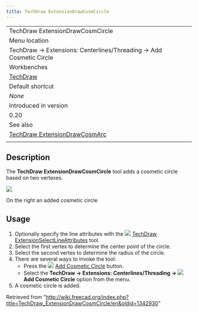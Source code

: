 ```yaml
---
title: TechDraw ExtensionDrawCosmCircle
---
```


|                                                                                                 |
| ----------------------------------------------------------------------------------------------- |
| TechDraw ExtensionDrawCosmCircle                                                                |
| Menu location                                                                                   |
| TechDraw → Extensions: Centerlines/Threading → Add Cosmetic Circle                              |
| Workbenches                                                                                     |
| [TechDraw](/TechDraw_Workbench "TechDraw Workbench")                                            |
| Default shortcut                                                                                |
| _None_                                                                                          |
| Introduced in version                                                                           |
| 0.20                                                                                            |
| See also                                                                                        |
| [TechDraw ExtensionDrawCosmArc](/TechDraw_ExtensionDrawCosmArc "TechDraw ExtensionDrawCosmArc") |
|                                                                                                 |

## Description

The **TechDraw ExtensionDrawCosmCircle** tool adds a cosmetic circle based on two vertexes.

![](/images/TechDraw_ExtensionDrawCosmCircleExample.png)

On the right an added cosmetic circle

## Usage

1. Optionally specify the line attributes with the ![](/images/TechDraw_ExtensionSelectLineAttributes.svg) [TechDraw ExtensionSelectLineAttributes](/TechDraw_ExtensionSelectLineAttributes "TechDraw ExtensionSelectLineAttributes") tool.
2. Select the first vertex to determine the center point of the circle.
3. Select the second vertex to determine the radius of the circle.
4. There are several ways to invoke the tool:
   - Press the ![](/images/TechDraw_ExtensionDrawCosmCircle.svg) [Add Cosmetic Circle](/TechDraw_ExtensionDrawCosmCircle "TechDraw ExtensionDrawCosmCircle") button.
   - Select the **TechDraw → Extensions: Centerlines/Threading → ![](/images/TechDraw_ExtensionDrawCosmCircle.svg) Add Cosmetic Circle** option from the menu.
5. A cosmetic circle is added.

Retrieved from "<http://wiki.freecad.org/index.php?title=TechDraw_ExtensionDrawCosmCircle/en&oldid=1342930>"
